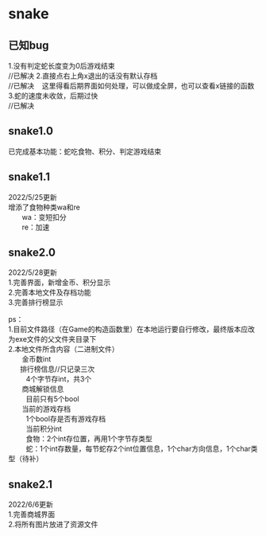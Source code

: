 # snake

## 已知bug
  1.没有判定蛇长度变为0后游戏结束<br/>            //已解决
  2.直接点右上角x退出的话没有默认存档<br/>                //已解决
  &#160; &#160;这里得看后期界面如何处理，可以做成全屏，也可以查看x链接的函数
  3.蛇的速度未收敛，后期过快<br/>                 //已解决



## snake1.0
  已完成基本功能：蛇吃食物、积分、判定游戏结束
  
## snake1.1
  2022/5/25更新<br/>
  增添了食物种类wa和re<br/>
  &#160; &#160; &#160; &#160;wa：变短扣分<br/>
  &#160; &#160; &#160; &#160;re：加速<br/>

## snake2.0
  2022/5/28更新<br/>
  1.完善界面，新增金币、积分显示 <br/>
  2.完善本地文件及存档功能<br/>
  3.完善排行榜显示<br/>

  ps：<br/>
    1.目前文件路径（在Game的构造函数里）在本地运行要自行修改，最终版本应改为exe文件的父文件夹目录下<br/>
    2.本地文件所含内容（二进制文件）<br/>
      &#160; &#160; &#160; &#160;金币数int<br/>
      &#160;&#160; &#160; &#160;排行榜信息//只记录三次<br/>
      &#160;&#160;&#160; &#160; &#160; &#160;4个字节存int，共3个<br/>
      &#160; &#160; &#160; &#160;商城解锁信息<br/>
      &#160;&#160;&#160; &#160; &#160; &#160;目前只有5个bool<br/>
      &#160; &#160; &#160; &#160;当前的游戏存档<br/>
        &#160;&#160;&#160; &#160; &#160; &#160;1个bool存是否有游戏存档<br/>
        &#160;&#160;&#160; &#160; &#160; &#160;当前积分int<br/>
        &#160;&#160;&#160; &#160; &#160; &#160;食物：2个int存位置，再用1个字节存类型<br/>
        &#160;&#160;&#160; &#160; &#160; &#160;蛇：1个int存数量，每节蛇存2个int位置信息，1个char方向信息，1个char类型（待补）<br/>

## snake2.1
  2022/6/6更新<br/>
  1.完善商城界面<br/>
  2.将所有图片放进了资源文件<br/>
      